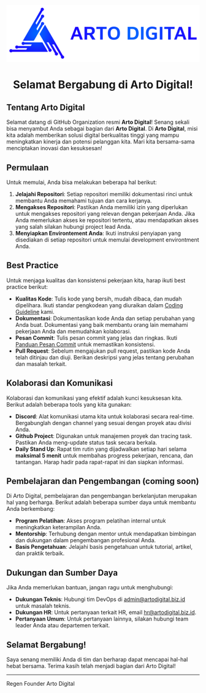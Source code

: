 
<p align="center">
  <img src="./arto_logo.png" alt="Arto Digital">
</p>

<h1 align="center">Selamat Bergabung di Arto Digital!</h1>

## Tentang Arto Digital

Selamat datang di GitHub Organization resmi **Arto Digital**! Senang sekali bisa menyambut Anda sebagai bagian dari **Arto Digital**. Di **Arto Digital**, misi kita adalah memberikan solusi digital berkualitas tinggi yang mampu meningkatkan kinerja dan potensi pelanggan kita. Mari kita bersama-sama menciptakan inovasi dan kesuksesan!

## Permulaan

Untuk memulai, Anda bisa melakukan beberapa hal berikut:

1. **Jelajahi Repositori**: Setiap repositori memiliki dokumentasi rinci untuk membantu Anda memahami tujuan dan cara kerjanya.
2. **Mengakses Repositori**: Pastikan Anda memiliki izin yang diperlukan untuk mengakses repositori yang relevan dengan pekerjaan Anda. Jika Anda memerlukan akses ke repositori tertentu, atau mendapatkan akses yang salah silakan hubungi project lead Anda.
3. **Menyiapkan Environtement Anda**: Ikuti instruksi penyiapan yang disediakan di setiap repositori untuk memulai development environtment Anda.

## Best Practice

Untuk menjaga kualitas dan konsistensi pekerjaan kita, harap ikuti best practice berikut:

- **Kualitas Kode**: Tulis kode yang bersih, mudah dibaca, dan mudah dipelihara. Ikuti standar pengkodean yang diuraikan dalam [Coding Guideline](CODING_GUIDELINES.md) kami.
- **Dokumentasi**: Dokumentasikan kode Anda dan setiap perubahan yang Anda buat. Dokumentasi yang baik membantu orang lain memahami pekerjaan Anda dan memudahkan kolaborasi.
- **Pesan Commit**: Tulis pesan commit yang jelas dan ringkas. Ikuti [Panduan Pesan Commit](COMMIT_GUIDELINES.md) untuk memastikan konsistensi.
- **Pull Request**: Sebelum mengajukan pull request, pastikan kode Anda telah ditinjau dan diuji. Berikan deskripsi yang jelas tentang perubahan dan masalah terkait.

## Kolaborasi dan Komunikasi

Kolaborasi dan komunikasi yang efektif adalah kunci kesuksesan kita. Berikut adalah beberapa tools yang kita gunakan:

- **Discord**: Alat komunikasi utama kita untuk kolaborasi secara real-time. Bergabunglah dengan channel yang sesuai dengan proyek atau divisi Anda.
- **Github Project**: Digunakan untuk manajemen proyek dan tracing task. Pastikan Anda meng-update status task secara berkala.
- **Daily Stand Up**: Rapat tim rutin yang dijadwalkan setiap hari selama **maksimal 5 menit** untuk membahas progress pekerjaan, rencana, dan tantangan. Harap hadir pada rapat-rapat ini dan siapkan informasi.

## Pembelajaran dan Pengembangan (coming soon)

Di Arto Digital, pembelajaran dan pengembangan berkelanjutan merupakan hal yang berharga. Berikut adalah beberapa sumber daya untuk membantu Anda berkembang:

- **Program Pelatihan**: Akses program pelatihan internal untuk meningkatkan keterampilan Anda.
- **Mentorship**: Terhubung dengan mentor untuk mendapatkan bimbingan dan dukungan dalam pengembangan profesional Anda.
- **Basis Pengetahuan**: Jelajahi basis pengetahuan untuk tutorial, artikel, dan praktik terbaik.

## Dukungan dan Sumber Daya

Jika Anda memerlukan bantuan, jangan ragu untuk menghubungi:

- **Dukungan Teknis**: Hubungi tim DevOps di admin@artodigital.biz.id untuk masalah teknis.
- **Dukungan HR**: Untuk pertanyaan terkait HR, email hr@artodigital.biz.id.
- **Pertanyaan Umum**: Untuk pertanyaan lainnya, silakan hubungi team leader Anda atau departemen terkait.

## Selamat Bergabung!

Saya senang memiliki Anda di tim dan berharap dapat mencapai hal-hal hebat bersama. Terima kasih telah menjadi bagian dari Arto Digital!

---
Regen
Founder Arto Digital
